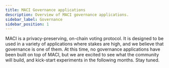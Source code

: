 ```yaml
---
title: MACI Governance applications
description: Overview of MACI governance applications.
sidebar_label: Governance
sidebar_position: 1
---
```


MACI is a privacy-preserving, on-chain voting protocol. It is designed to be used in a variety of applications where stakes are high, and we believe that governance is one of them. At this time, no governance applications have been built on top of MACI, but we are excited to see what the community will build, and kick-start experiments in the following months. Stay tuned.
